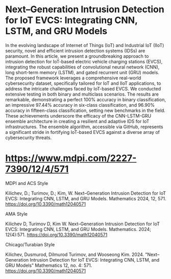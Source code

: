 # Next–Generation Intrusion Detection for IoT EVCS: Integrating CNN, LSTM, and GRU Models
In the evolving landscape of Internet of Things (IoT) and Industrial IoT (IIoT) security, novel and efficient intrusion detection systems (IDSs) are paramount. In this article, we present a groundbreaking approach to intrusion detection for IoT-based electric vehicle charging stations (EVCS), integrating the robust capabilities of convolutional neural network (CNN), long short-term memory (LSTM), and gated recurrent unit (GRU) models. The proposed framework leverages a comprehensive real-world cybersecurity dataset, specifically tailored for IoT and IIoT applications, to address the intricate challenges faced by IoT-based EVCS. We conducted extensive testing in both binary and multiclass scenarios. The results are remarkable, demonstrating a perfect 100% accuracy in binary classification, an impressive 97.44% accuracy in six-class classification, and 96.90% accuracy in fifteen-class classification, setting new benchmarks in the field. These achievements underscore the efficacy of the CNN-LSTM-GRU ensemble architecture in creating a resilient and adaptive IDS for IoT infrastructures. The ensemble algorithm, accessible via GitHub, represents a significant stride in fortifying IoT-based EVCS against a diverse array of cybersecurity threats.

# https://www.mdpi.com/2227-7390/12/4/571

MDPI and ACS Style

Kilichev, D.; Turimov, D.; Kim, W. Next–Generation Intrusion Detection for IoT EVCS: Integrating CNN, LSTM, and GRU Models. Mathematics 2024, 12, 571. https://doi.org/10.3390/math12040571

AMA Style

Kilichev D, Turimov D, Kim W. Next–Generation Intrusion Detection for IoT EVCS: Integrating CNN, LSTM, and GRU Models. Mathematics. 2024; 12(4):571. https://doi.org/10.3390/math12040571

Chicago/Turabian Style

Kilichev, Dusmurod, Dilmurod Turimov, and Wooseong Kim. 2024. "Next–Generation Intrusion Detection for IoT EVCS: Integrating CNN, LSTM, and GRU Models" Mathematics 12, no. 4: 571. https://doi.org/10.3390/math12040571
